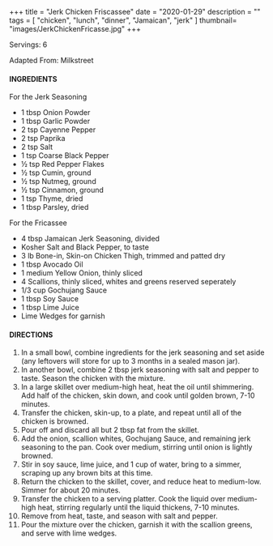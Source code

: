 +++
title = "Jerk Chicken Friscassee"
date = "2020-01-29"
description = ""
tags = [
    "chicken",
    "lunch",
    "dinner",
    "Jamaican",
    "jerk"
]
thumbnail= "images/JerkChickenFricasse.jpg"
+++

Servings: 6 <!--more-->

Adapted From: Milkstreet

#### INGREDIENTS 

For the Jerk Seasoning

* 1 tbsp Onion Powder
* 1 tbsp Garlic Powder
* 2 tsp Cayenne Pepper
* 2 tsp Paprika
* 2 tsp Salt
* 1 tsp Coarse Black Pepper 
* ½ tsp Red Pepper Flakes
* ½ tsp Cumin, ground
* ½ tsp Nutmeg, ground
* ½ tsp Cinnamon, ground
* 1 tsp Thyme, dried
* 1 tbsp Parsley, dried

For the Fricassee

* 4 tbsp Jamaican Jerk Seasoning, divided 
* Kosher Salt and Black Pepper, to taste 
* 3 lb Bone-in, Skin-on Chicken Thigh, trimmed and patted dry
* 1 tbsp Avocado Oil 
* 1 medium Yellow Onion, thinly sliced 
* 4 Scallions, thinly sliced, whites and greens reserved seperately 
* 1/3 cup Gochujang Sauce
* 1 tbsp Soy Sauce 
* 1 tbsp Lime Juice 
* Lime Wedges for garnish 

#### DIRECTIONS 

1. In a small bowl, combine ingredients for the jerk seasoning and set aside (any leftovers will store for up to 3 months in a sealed mason jar).
2. In another bowl, combine 2 tbsp jerk seasoning with salt and pepper to taste. Season the chicken with the mixture.
3. In a large skillet over medium-high heat, heat the oil until shimmering. Add half of the chicken, skin down, and cook until golden brown, 7-10 minutes.
4. Transfer the chicken, skin-up, to a plate, and repeat until all of the chicken is browned.
5. Pour off and discard all but 2 tbsp fat from the skillet.
6. Add the onion, scallion whites, Gochujang Sauce, and remaining jerk seasoning to the pan. Cook over medium, stirring until onion is lightly browned.
7. Stir in soy sauce, lime juice, and 1 cup of water, bring to a simmer, scraping up any brown bits at this time.
8. Return the chicken to the skillet, cover, and reduce heat to medium-low. Simmer for about 20 minutes.
9. Transfer the chicken to a serving platter. Cook the liquid over medium-high heat, stirring regularly until the liquid thickens, 7-10 minutes.
10. Remove from heat, taste, and season with salt and pepper.
11. Pour the mixture over the chicken, garnish it with the scallion greens, and serve with lime wedges.
